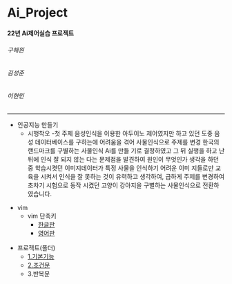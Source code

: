 # Ai_Project

#### 22년 Ai제어실습 프로젝트
###### 구해원
###### 김성준
###### 이현민

-----------------------------

+ 인공지능 만들기
     + 시행착오
     -첫 주제 음성인식을 이용한 아두이노 제어였지만 하고 있던 도중 음성 데이터베이스를 구하는에 어려움을 겪어 사물인식으로 주제를 변경 한국의 랜드마크를 구별하는 사물인식 Ai를 만들         기로 결정하였고 그 뒤 실행을 하고 난뒤에 인식 잘 되지 않는 다는 문제점을 발견하여 원인이 무엇인가 생각을 하던 중 학습시켯던 이미지데이터가 특정 사물을 인식하기 어려운 이미         지들로만 교육을 시켜서 인식을 잘 못하는 것이 유력하고 생각하여, 급하게 주제를 변경하여 초차기 시험으로 동작 시켰던 고양이 강아지을 구별하는 사물인식으로 전환하였습니다. 
            
* vim
     * vim 단축키
         * [한글판](https://github.com/surplus1492/Ai_Project/blob/main/VIM%20Cheat%20Sheet.pdf)
         * [영어판](https://github.com/surplus1492/Ai_Project/blob/main/vim-commands-cheat-sheet-by-pnap.pdf)

- 프로젝트(폴더)
    - [1.기본기능](https://github.com/surplus1492/Ai_Project/tree/main/src/1.basic)
    - [2.조건문](https://github.com/surplus1492/Ai_Project/tree/main/src/2.if)
    - 3.반복문
